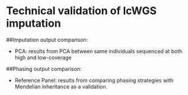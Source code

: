 # Technical validation of lcWGS imputation

##Imputation output comparison:
- PCA: results from PCA between same individuals sequenced at both high and low-coverage

##Phasing output comparison:
- Reference Panel: results from comparing phasing strategies with Mendelian inheritance as a validation.

